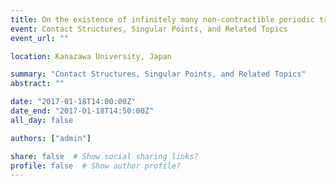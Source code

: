 ```yaml
---
title: On the existence of infinitely many non-contractible periodic trajectories in Hamiltonian dynamics on closed symplectic manifolds
event: Contact Structures, Singular Points, and Related Topics
event_url: ""

location: Kanazawa University, Japan

summary: "Contact Structures, Singular Points, and Related Topics"
abstract: ""

date: "2017-01-18T14:00:00Z"
date_end: "2017-01-18T14:50:00Z"
all_day: false

authors: ["admin"]

share: false  # Show social sharing links?
profile: false  # Show author profile?
---
```

